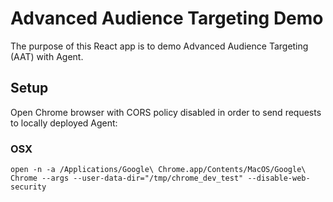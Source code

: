 # Advanced Audience Targeting Demo

The purpose of this React app is to demo Advanced Audience Targeting (AAT) with Agent.

## Setup

Open Chrome browser with CORS policy disabled in order to send requests to locally deployed Agent:

### OSX

`open -n -a /Applications/Google\ Chrome.app/Contents/MacOS/Google\ Chrome --args --user-data-dir="/tmp/chrome_dev_test" --disable-web-security`
